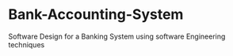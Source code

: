 # Bank-Accounting-System
Software Design for a Banking System using software Engineering techniques

